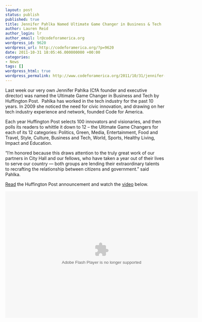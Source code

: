 ```yaml
---
layout: post
status: publish
published: true
title: Jennifer Pahlka Named Ultimate Game Changer in Business & Tech
author: Lauren Reid
author_login: lr
author_email: lr@codeforamerica.org
wordpress_id: 9620
wordpress_url: http://codeforamerica.org/?p=9620
date: 2011-10-31 18:05:46.000000000 +00:00
categories:
- News
tags: []
wordpress_html: true
wordpress_permalink: http://www.codeforamerica.org/2011/10/31/jennifer-pahlka-named-ultimate-game-changer-in-business-tech/
---
```


<p>Last week our very own Jennifer Pahlka (CfA founder and executive director) was named the Ultimate Game Changer in Business and Tech by Huffington Post.  Pahlka has worked in the tech industry for the past 10 years. In 2009 she noticed the need for civic innovation, and drawing on her tech industry experience and network, founded Code for America.</p>
<p>Each year Huffington Post selects 100 innovators and visionaries, and then polls its readers to whittle it down to 12 – the Ultimate Game Changers for each of its 12 categories: Politics, Green, Media, Entertainment, Food and Travel, Style, Culture, Business and Tech, World, Sports, Healthy Living, Impact and Education.</p>
<p>“I’m honored because this draws attention to the truly great work of our partners in City Hall and our fellows, who have taken a year out of their lives to serve our country — both groups are lending their extraordinary talents to recrafting the relationship between citizens and government.” said Pahlka.</p>
<p><a href="http://www.huffingtonpost.com/arianna-huffington/huffposts-2011-game-chang_b_1031454.html?ref=2011-game-changers#s421114&amp;title=Business_and_Tech">Read</a> the Huffington Post announcement and watch the <a href="http://www.aol.com/video/game-changer-in-technology-jennifer-pahlka/517188610/" target="_blank">video</a> below.</p>
<p><object classid="clsid:d27cdb6e-ae6d-11cf-96b8-444553540000" codebase="http://download.macromedia.com/pub/shockwave/cabs/flash/swflash.cab#version=6,0,40,0" height="400" width=" 610"><param name="src" value="http://xml.truveo.com/eb/i/2202293455/a/00572b52370932013c511c0127726ebe/p/1/h/4eaf2f9f1093048:35003f1eddd58d23b4ff915ef1f06de6"></param><param name="allowscriptaccess" value="always"></param><param name="allowfullscreen" value="true"></param><param name="flashvars" value="videoid=1242098781001&amp;codever=1"></param><embed allowfullscreen="true" allowscriptaccess="always" flashvars="videoid=1242098781001&amp;codever=1" height="400" src="http://xml.truveo.com/eb/i/2202293455/a/00572b52370932013c511c0127726ebe/p/1/h/4eaf2f9f1093048:35003f1eddd58d23b4ff915ef1f06de6" type="application/x-shockwave-flash" width=" 610"></embed></object></p>
